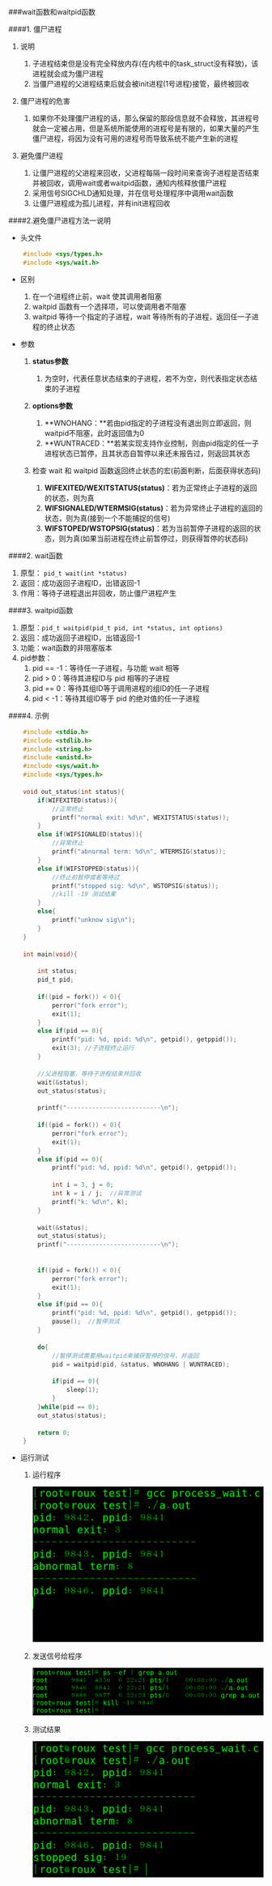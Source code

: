 ###wait函数和waitpid函数

####1. 僵尸进程

1. 说明

	1. 子进程结束但是没有完全释放内存(在内核中的task_struct没有释放)，该进程就会成为僵尸进程
	2. 当僵尸进程的父进程结束后就会被init进程(1号进程)接管，最终被回收

2. 僵尸进程的危害

	1. 如果你不处理僵尸进程的话，那么保留的那段信息就不会释放，其进程号就会一定被占用，但是系统所能使用的进程号是有限的，如果大量的产生僵尸进程，将因为没有可用的进程号而导致系统不能产生新的进程

3. 避免僵尸进程

	1. 让僵尸进程的父进程来回收，父进程每隔一段时间来查询子进程是否结束并被回收，调用wait或者waitpid函数，通知内核释放僵尸进程
	2. 采用信号SIGCHLD通知处理，并在信号处理程序中调用wait函数
	3. 让僵尸进程成为孤儿进程，并有init进程回收


####2.避免僵尸进程方法一说明

- 头文件

```c
	#include <sys/types.h>
	#include <sys/wait.h>
```

- 区别

	1. 在一个进程终止前，wait 使其调用者阻塞
	2. waitpid 函数有一个选择项，可以使调用者不阻塞
	3. waitpid 等待一个指定的子进程，wait 等待所有的子进程，返回任一子进程的终止状态

- 参数

	1. **status参数**
		1. 为空时，代表任意状态结束的子进程，若不为空，则代表指定状态结束的子进程

	2. **options参数**
		1. **WNOHANG：**若由pid指定的子进程没有退出则立即返回，则waitpid不阻塞，此时返回值为0
		2. **WUNTRACED：**若某实现支持作业控制，则由pid指定的任一子进程状态已暂停，且其状态自暂停以来还未报告过，则返回其状态

	3. 检查 wait 和 waitpid 函数返回终止状态的宏(前面判断，后面获得状态码)
		1. **WIFEXITED/WEXITSTATUS(status)**：若为正常终止子进程的返回的状态，则为真
		2. **WIFSIGNALED/WTERMSIG(status)**：若为异常终止子进程的返回的状态，则为真(接到一个不能捕捉的信号)
		3. **WIFSTOPED/WSTOPSIG(status)**：若为当前暂停子进程的返回的状态，则为真(如果当前进程在终止前暂停过，则获得暂停的状态码)

####2. wait函数

1. 原型： `pid_t wait(int *status)`
2. 返回：成功返回子进程ID，出错返回-1
3. 作用：等待子进程退出并回收，防止僵尸进程产生


####3. waitpid函数

1. 原型：`pid_t waitpid(pid_t pid, int *status, int options)`
2. 返回：成功返回子进程ID，出错返回-1
3. 功能：wait函数的非阻塞版本
4. pid参数：
	1. pid == -1：等待任一子进程，与功能 wait 相等
	2. pid > 0：等待其进程ID与 pid 相等的子进程
	3. pid == 0：等待其组ID等于调用进程的组ID的任一子进程
	4. pid < -1：等待其组ID等于 pid 的绝对值的任一子进程

####4. 示例

```c
	#include <stdio.h>
	#include <stdlib.h>
	#include <string.h>
	#include <unistd.h>
	#include <sys/wait.h>
	#include <sys/types.h>

	void out_status(int status){
	    if(WIFEXITED(status)){
	    	//正常终止
	        printf("normal exit: %d\n", WEXITSTATUS(status));
	    }
	    else if(WIFSIGNALED(status)){
	    	//异常终止
	        printf("abnormal term: %d\n", WTERMSIG(status));
	    }
	    else if(WIFSTOPPED(status)){
	    	//终止前暂停或者等待过
	        printf("stopped sig: %d\n", WSTOPSIG(status));
	        //kill -19 测试结果
	    }
	    else{
	        printf("unknow sig\n");
	    }
	}

	int main(void){

	    int status;
	    pid_t pid;

	    if((pid = fork()) < 0){
	        perror("fork error");
	        exit(1);
	    }
	    else if(pid == 0){
	        printf("pid: %d, ppid: %d\n", getpid(), getppid());
	        exit(3); //子进程终止运行
	    }

	    //父进程阻塞，等待子进程结束并回收
	    wait(&status);
	    out_status(status);

	    printf("--------------------------\n");

	    if((pid = fork()) < 0){
	        perror("fork error");
	        exit(1);
	    }
	    else if(pid == 0){
	        printf("pid: %d, ppid: %d\n", getpid(), getppid());

	        int i = 3, j = 0;
	        int k = i / j;  //异常测试
	        printf("k: %d\n", k);
	    }

	    wait(&status);
	    out_status(status);
	    printf("--------------------------\n");


	    if((pid = fork()) < 0){
	        perror("fork error");
	        exit(1);
	    }
	    else if(pid == 0){
	        printf("pid: %d, ppid: %d\n", getpid(), getppid());
	        pause();  //暂停测试
	    }

	    do{
	    	//暂停测试需要用waitpid来捕获暂停的信号，并返回
	        pid = waitpid(pid, &status, WNOHANG | WUNTRACED);

	        if(pid == 0){
	            sleep(1);
	        }
	    }while(pid == 0);
	    out_status(status);

	    return 0;
	}
```

- 运行测试

	1. 运行程序

		![测试](https://raw.githubusercontent.com/McXing/Pictures/master/wait/%E6%B5%8B%E8%AF%951.png "测试")

	2. 发送信号给程序

		![测试](https://raw.githubusercontent.com/McXing/Pictures/master/wait/%E6%B5%8B%E8%AF%952.png "测试")

	3. 测试结果

		![测试](https://raw.githubusercontent.com/McXing/Pictures/master/wait/%E6%B5%8B%E8%AF%953.png "测试")
